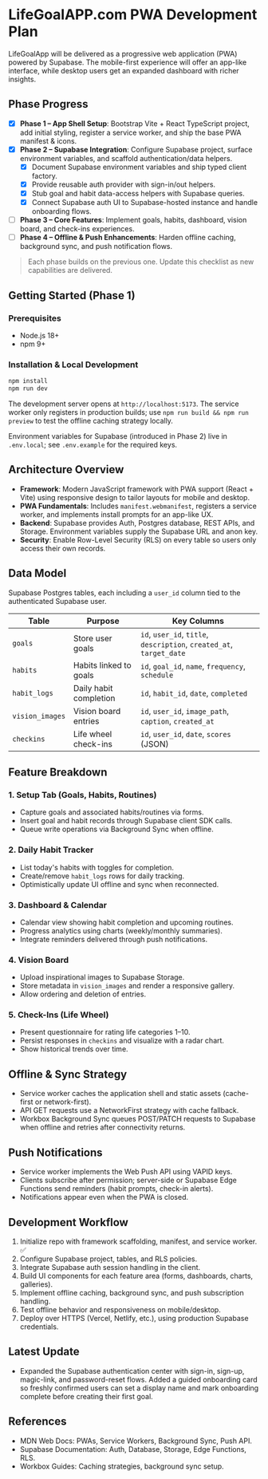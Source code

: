 # LifeGoalAPP.com PWA Development Plan

LifeGoalApp will be delivered as a progressive web application (PWA) powered by Supabase. The mobile-first experience will offer an app-like interface, while desktop users get an expanded dashboard with richer insights.

## Phase Progress

- [x] **Phase 1 – App Shell Setup**: Bootstrap Vite + React TypeScript project, add initial styling, register a service worker, and ship the base PWA manifest & icons.
- [x] **Phase 2 – Supabase Integration**: Configure Supabase project, surface environment variables, and scaffold authentication/data helpers.
  - [x] Document Supabase environment variables and ship typed client factory.
  - [x] Provide reusable auth provider with sign-in/out helpers.
  - [x] Stub goal and habit data-access helpers with Supabase queries.
  - [x] Connect Supabase auth UI to Supabase-hosted instance and handle onboarding flows.
- [ ] **Phase 3 – Core Features**: Implement goals, habits, dashboard, vision board, and check-ins experiences.
- [ ] **Phase 4 – Offline & Push Enhancements**: Harden offline caching, background sync, and push notification flows.

> Each phase builds on the previous one. Update this checklist as new capabilities are delivered.

## Getting Started (Phase 1)

### Prerequisites
- Node.js 18+
- npm 9+

### Installation & Local Development

```bash
npm install
npm run dev
```

The development server opens at `http://localhost:5173`. The service worker only registers in production builds; use `npm run build && npm run preview` to test the offline caching strategy locally.

Environment variables for Supabase (introduced in Phase 2) live in `.env.local`; see `.env.example` for the required keys.

## Architecture Overview
- **Framework**: Modern JavaScript framework with PWA support (React + Vite) using responsive design to tailor layouts for mobile and desktop.
- **PWA Fundamentals**: Includes `manifest.webmanifest`, registers a service worker, and implements install prompts for an app-like UX.
- **Backend**: Supabase provides Auth, Postgres database, REST APIs, and Storage. Environment variables supply the Supabase URL and anon key.
- **Security**: Enable Row-Level Security (RLS) on every table so users only access their own records.

## Data Model
Supabase Postgres tables, each including a `user_id` column tied to the authenticated Supabase user.

| Table | Purpose | Key Columns |
| --- | --- | --- |
| `goals` | Store user goals | `id`, `user_id`, `title`, `description`, `created_at`, `target_date` |
| `habits` | Habits linked to goals | `id`, `goal_id`, `name`, `frequency`, `schedule` |
| `habit_logs` | Daily habit completion | `id`, `habit_id`, `date`, `completed` |
| `vision_images` | Vision board entries | `id`, `user_id`, `image_path`, `caption`, `created_at` |
| `checkins` | Life wheel check-ins | `id`, `user_id`, `date`, `scores` (JSON) |

## Feature Breakdown

### 1. Setup Tab (Goals, Habits, Routines)
- Capture goals and associated habits/routines via forms.
- Insert goal and habit records through Supabase client SDK calls.
- Queue write operations via Background Sync when offline.

### 2. Daily Habit Tracker
- List today's habits with toggles for completion.
- Create/remove `habit_logs` rows for daily tracking.
- Optimistically update UI offline and sync when reconnected.

### 3. Dashboard & Calendar
- Calendar view showing habit completion and upcoming routines.
- Progress analytics using charts (weekly/monthly summaries).
- Integrate reminders delivered through push notifications.

### 4. Vision Board
- Upload inspirational images to Supabase Storage.
- Store metadata in `vision_images` and render a responsive gallery.
- Allow ordering and deletion of entries.

### 5. Check-Ins (Life Wheel)
- Present questionnaire for rating life categories 1–10.
- Persist responses in `checkins` and visualize with a radar chart.
- Show historical trends over time.

## Offline & Sync Strategy
- Service worker caches the application shell and static assets (cache-first or network-first).
- API GET requests use a NetworkFirst strategy with cache fallback.
- Workbox Background Sync queues POST/PATCH requests to Supabase when offline and retries after connectivity returns.

## Push Notifications
- Service worker implements the Web Push API using VAPID keys.
- Clients subscribe after permission; server-side or Supabase Edge Functions send reminders (habit prompts, check-in alerts).
- Notifications appear even when the PWA is closed.

## Development Workflow
1. Initialize repo with framework scaffolding, manifest, and service worker. ✅
2. Configure Supabase project, tables, and RLS policies.
3. Integrate Supabase auth session handling in the client.
4. Build UI components for each feature area (forms, dashboards, charts, galleries).
5. Implement offline caching, background sync, and push subscription handling.
6. Test offline behavior and responsiveness on mobile/desktop.
7. Deploy over HTTPS (Vercel, Netlify, etc.), using production Supabase credentials.

## Latest Update

- Expanded the Supabase authentication center with sign-in, sign-up, magic-link, and password-reset flows. Added a guided
  onboarding card so freshly confirmed users can set a display name and mark onboarding complete before creating their first
  goal.

## References
- MDN Web Docs: PWAs, Service Workers, Background Sync, Push API.
- Supabase Documentation: Auth, Database, Storage, Edge Functions, RLS.
- Workbox Guides: Caching strategies, background sync setup.
